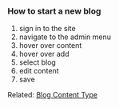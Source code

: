 ### How to start a new blog

1. sign in to the site
1. navigate to the admin menu
1. hover over content
1. hover over add
1. select blog
1. edit content
1. save

Related: [Blog Content Type](#blog)